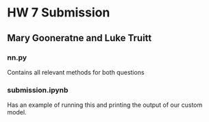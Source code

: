 # HW 7 Submission

## Mary Gooneratne and Luke Truitt

### nn.py

Contains all relevant methods for both questions

### submission.ipynb

Has an example of running this and printing the output of our custom model.
